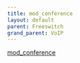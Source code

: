 ```yaml
---
title: mod_conference 
layout: default
parent: Freeswitch
grand_parent: VoIP
---
```

[mod_conference]


[mod_conference]: https://freeswitch.org/confluence/display/FREESWITCH/mod_conference
